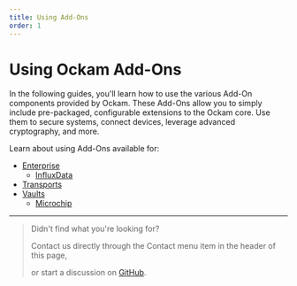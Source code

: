 ```yaml
---
title: Using Add-Ons
order: 1
---
```


# Using Ockam Add-Ons

In the following guides, you'll learn how to use the various Add-On components provided by Ockam.
These Add-Ons allow you to simply include pre-packaged, configurable extensions to the Ockam core.
Use them to secure systems, connect devices, leverage advanced cryptography, and more.

Learn about using Add-Ons available for:
- [Enterprise](/learn/how-to-guides/using-add-ons/enterprise)  
  - [InfluxData](/learn/how-to-guides/using-add-ons/enterprise/influxdb/telegraf-influxdb-with-ockamd/)  
- [Transports](/learn/how-to-guides/using-add-ons/transports)  
- [Vaults](/learn/how-to-guides/using-add-ons/vaults)  
  - [Microchip](learn/how-to-guides/using-add-ons/vaults/microchip/)

---

> Didn't find what you're looking for?
>
> Contact us directly through the Contact menu item in the header of this page,
>
> or start a discussion on [GitHub](https://github.com/ockam-network/ockam/discussions).
